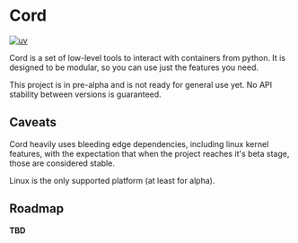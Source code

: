 # Cord
[![uv](https://img.shields.io/endpoint?url=https://raw.githubusercontent.com/astral-sh/uv/main/assets/badge/v0.json)](https://github.com/astral-sh/uv)

Cord is a set of low-level tools to interact with containers from python. It is designed to be modular, so you can use just the features you need.

This project is in pre-alpha and is not ready for general use yet. No API stability between versions is guaranteed.

## Caveats
Cord heavily uses bleeding edge dependencies, including linux kernel features, with the expectation that when the project reaches it's beta stage, those are considered stable.

Linux is the only supported platform (at least for alpha).

## Roadmap
**TBD**
